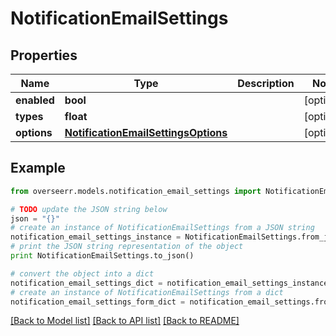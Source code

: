 # NotificationEmailSettings


## Properties

Name | Type | Description | Notes
------------ | ------------- | ------------- | -------------
**enabled** | **bool** |  | [optional] 
**types** | **float** |  | [optional] 
**options** | [**NotificationEmailSettingsOptions**](NotificationEmailSettingsOptions.md) |  | [optional] 

## Example

```python
from overseerr.models.notification_email_settings import NotificationEmailSettings

# TODO update the JSON string below
json = "{}"
# create an instance of NotificationEmailSettings from a JSON string
notification_email_settings_instance = NotificationEmailSettings.from_json(json)
# print the JSON string representation of the object
print NotificationEmailSettings.to_json()

# convert the object into a dict
notification_email_settings_dict = notification_email_settings_instance.to_dict()
# create an instance of NotificationEmailSettings from a dict
notification_email_settings_form_dict = notification_email_settings.from_dict(notification_email_settings_dict)
```
[[Back to Model list]](../README.md#documentation-for-models) [[Back to API list]](../README.md#documentation-for-api-endpoints) [[Back to README]](../README.md)


